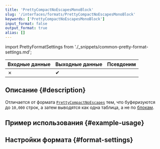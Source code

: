 ```yaml
---
title: 'PrettyCompactNoEscapesMonoBlock'
slug: '/interfaces/formats/PrettyCompactNoEscapesMonoBlock'
keywords: ['PrettyCompactNoEscapesMonoBlock']
input_format: false
output_format: true
alias: []
---
```


import PrettyFormatSettings from './_snippets/common-pretty-format-settings.md';

| Входные данные | Выходные данные | Псевдоним |
|----------------|----------------|-----------|
| ✗              | ✔              |           |

## Описание {#description}

Отличается от формата [`PrettyCompactNoEscapes`](./PrettyCompactNoEscapes.md) тем, что буферизуются до `10,000` строк, 
а затем выводятся как одна таблица, а не по [блокам](/development/architecture#block).

## Пример использования {#example-usage}

## Настройки формата {#format-settings}

<PrettyFormatSettings/>
